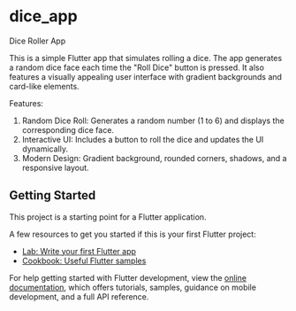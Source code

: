 # dice_app

Dice Roller App

This is a simple Flutter app that simulates rolling a dice. The app generates a random dice face each time the "Roll Dice" button is pressed. It also features a visually appealing user interface with gradient backgrounds and card-like elements.

Features:

1. Random Dice Roll: Generates a random number (1 to 6) and displays the corresponding dice face.
2. Interactive UI: Includes a button to roll the dice and updates the UI dynamically.
3. Modern Design: Gradient background, rounded corners, shadows, and a responsive layout.

## Getting Started

This project is a starting point for a Flutter application.

A few resources to get you started if this is your first Flutter project:

- [Lab: Write your first Flutter app](https://docs.flutter.dev/get-started/codelab)
- [Cookbook: Useful Flutter samples](https://docs.flutter.dev/cookbook)

For help getting started with Flutter development, view the
[online documentation](https://docs.flutter.dev/), which offers tutorials,
samples, guidance on mobile development, and a full API reference.

